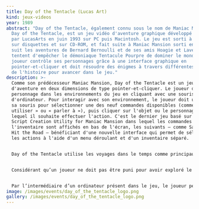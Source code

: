 ```yaml
---
title: Day of the Tentacle (Lucas Art)
kind: jeux-videos
year: 1989
abstract: "Day of the Tentacle, également connu sous le nom de Maniac Mansion:
  Day of the Tentacle, est un jeu vidéo d'aventure graphique développé et publié
  par LucasArts en juin 1993 sur PC puis Macintosh. Le jeu est sorti à la fois
  sur disquettes et sur CD-ROM, et fait suite à Maniac Mansion sorti en 1987. Il
  suit les aventures de Bernard Bernoulli et de ses amis Hoagie et Laverne qui
  tentent d'empêcher le démoniaque Tentacule Pourpre de dominer le monde. Le
  joueur contrôle ses personnages grâce à une interface graphique en
  pointer-et-cliquer et doit résoudre des énigmes à travers différentes périodes
  de l'histoire pour avancer dans le jeu."
description: >-
  Comme son prédécesseur Maniac Mansion, Day of the Tentacle est un jeu
  d'aventure en deux dimensions de type pointer-et-cliquer. Le joueur dirige un
  personnage dans les environnements du jeu en cliquant avec une souris
  d'ordinateur. Pour interagir avec son environnement, le joueur doit utiliser
  sa souris pour sélectionner une des neuf commandes disponibles (comme «
  utiliser » ou « parler à »), puis cliquer sur l'objet ou le personnage sur
  lequel il souhaite effectuer l'action. C'est le dernier jeu basé sur le moteur
  Script Creation Utility for Maniac Mansion dans lequel les commandes et
  l'inventaire sont affichés en bas de l'écran, les suivants — comme Sam and Max
  Hit the Road — bénéficiant d'une nouvelle interface qui permet de sélectionner
  les actions à l'aide d'un menu déroulant et d'un inventaire séparé.


  Day of the Tentacle utilise les voyages dans le temps comme principaux ressorts de son intrigue. En effet, au début du jeu, les trois protagonistes se retrouvent à trois époques différentes à cause d'une machine temporelle défectueuse. Après avoir complété une première série d'énigmes, le joueur peut à tout moment changer de personnage et ainsi interagir avec l'environnement du jeu à trois périodes différentes. Les objets peuvent être directement échangés entre les personnages grâce aux toilettes des capsules temporelles ou en étant simplement laissés à un endroit, un personnage situé dans le futur pouvant alors le récupérer. Les actions effectuées à une époque influencent le futur et de nombreuses énigmes du jeu sont basés sur l’altération du futur. L'une d'elles demande par exemple au joueur d’envoyer la fiche médicale d’un tentacule dans le passé et de l’utiliser pour faire modifier le drapeau américain qui peut alors être utilisé dans le futur pour se déguiser en tentacule.


  Considérant qu’un joueur ne doit pas être puni pour avoir exploré le jeu, les développeurs de LucasArts tentent dès Maniac Mansion de limiter les situations pouvant aboutir à un « cul-de-sac » ou à la mort subite du héros. Ainsi, même si le héros peut être tué, le joueur est au préalable prévenu et la mort peut être évitée. Dans les titres suivants, les concepteurs vont plus loin en rendant la mort du personnage principal quasiment impossible. Ces principes sont appliqués dans Day of the Tentacle et les personnages ne peuvent donc ni être bloqués, ni être tués.


  Par l’intermédiaire d’un ordinateur présent dans le jeu, le joueur peut accéder à une version complète de Maniac Mansion.
image: /images/events/day_of_the_tentacle_logo.png
gallery: /images/events/day_of_the_tentacle_logo.png
---
```

